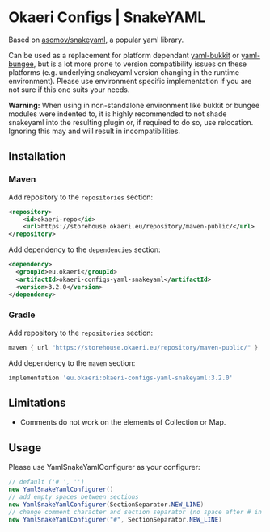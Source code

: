 # Okaeri Configs | SnakeYAML

Based on [asomov/snakeyaml](https://github.com/asomov/snakeyaml), a popular yaml library. 

Can be used as a replacement for platform dependant 
[yaml-bukkit](https://github.com/OkaeriPoland/okaeri-configs/tree/master/yaml-bukkit) or 
[yaml-bungee](https://github.com/OkaeriPoland/okaeri-configs/tree/master/yaml-bungee), 
but is a lot more prone to version compatibility issues on these platforms (e.g. underlying snakeyaml version changing in the runtime environment).
Please use environment specific implementation if you are not sure if this one suits your needs.

**Warning:** When using in non-standalone environment like bukkit or bungee modules were indented to, it is highly recommended to not
shade snakeyaml into the resulting plugin or, if required to do so, use relocation. Ignoring this may and will result in incompatibilities.

## Installation
### Maven
Add repository to the `repositories` section:
```xml
<repository>
    <id>okaeri-repo</id>
    <url>https://storehouse.okaeri.eu/repository/maven-public/</url>
</repository>
```
Add dependency to the `dependencies` section:
```xml
<dependency>
  <groupId>eu.okaeri</groupId>
  <artifactId>okaeri-configs-yaml-snakeyaml</artifactId>
  <version>3.2.0</version>
</dependency>
```
### Gradle
Add repository to the `repositories` section:
```groovy
maven { url "https://storehouse.okaeri.eu/repository/maven-public/" }
```
Add dependency to the `maven` section:
```groovy
implementation 'eu.okaeri:okaeri-configs-yaml-snakeyaml:3.2.0'
```

## Limitations
- Comments do not work on the elements of Collection or Map.

## Usage

Please use YamlSnakeYamlConfigurer as your configurer:
```java
// default ('# ', '')
new YamlSnakeYamlConfigurer()
// add empty spaces between sections
new YamlSnakeYamlConfigurer(SectionSeparator.NEW_LINE)
// change comment character and section separator (no space after # in comments, empty newlines)
new YamlSnakeYamlConfigurer("#", SectionSeparator.NEW_LINE)
```
